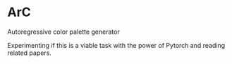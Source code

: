 # ArC
Autoregressive color palette generator

Experimenting if this is a viable task with the power of Pytorch and reading related papers.
